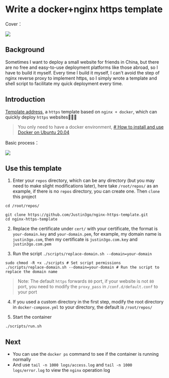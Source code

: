 # Write a docker+nginx https template

Cover：

![](https://oss.justin3go.com/blogs/%E6%88%91%E5%86%99%E4%BA%86%E4%B8%80%E4%B8%AAnginx%E9%83%A8%E7%BD%B2https%E7%9A%84%E6%95%99%E7%A8%8B%E5%8D%9A%E5%AE%A2%EF%BC%8C%E8%AF%B7%E4%B8%BA%E6%88%91%E7%94%9F%E6%88%90%E4%B8%80%E4%B8%AA%E5%8D%9A%E5%AE%A2%E5%B0%81%E9%9D%A2%E5%9B%BE_0.png)
## Background

Sometimes I want to deploy a small website for friends in China, but there are no free and easy-to-use deployment platforms like those abroad, so I have to build it myself. Every time I build it myself, I can't avoid the step of nginx reverse proxy to implement https, so I simply wrote a template and shell script to facilitate my quick deployment every time.
## Introduction

[Template address](https://github.com/Justin3go/nginx-https-template), a `https` template based on `nginx + docker`, which can quickly deploy `https` websites🚀🚀🚀

> You only need to have a docker environment, [# How to install and use Docker on Ubuntu 20.04](https://zhuanlan.zhihu.com/p/143156163)

Basic process：

![](https://oss.justin3go.com/blogs/nginx_https.png)

## Use this template

1. Enter your `repos` directory, which can be any directory (but you may need to make slight modifications later), here take `/root/repos/` as an example, if there is no `repos` directory, you can create one. Then `clone` this project

```shell
cd /root/repos/
```

```shell
git clone https://github.com/Justin3go/nginx-https-template.git
cd nginx-https-template

```

2. Replace the certificate under `cert/` with your certificate, the format is `your-domain.key` and `your-domain.pem`, for example, my domain name is `justin3go.com`, then my certificate is `justin3go.com.key` and `justin3go.com.pem`

3. Run the script `./scripts/replace-domain.sh --domain=your-domain`

```shell
sudo chmod -R +x ./scripts # Set script permissions
./scripts/replace-domain.sh --domain=your-domain # Run the script to replace the domain name
```

> Note: The default `https` forwards `80` port, if your website is not `80` port, you need to modify the `proxy_pass` in `/conf.d/default.conf` to your port

4. If you used a custom directory in the first step, modify the root directory in `docker-compose.yml` to your directory, the default is `/root/repos/`

5. Start the container

```shell
./scripts/run.sh
```

## Next

- You can use the `docker ps` command to see if the container is running normally
- And use `tail -n 1000 logs/access.log` and `tail -n 1000 logs/error.log` to view the `nginx` operation log

